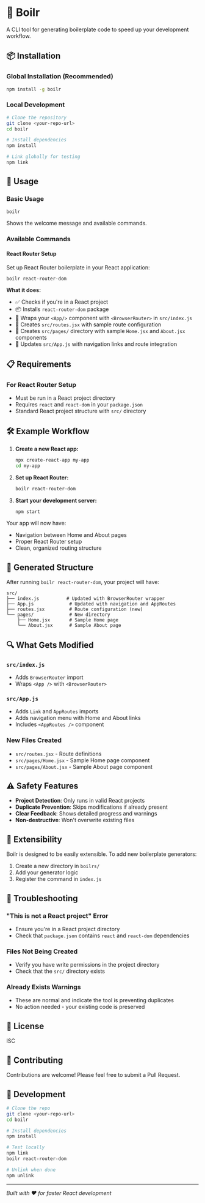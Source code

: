 # 🚀 Boilr

A CLI tool for generating boilerplate code to speed up your development workflow.

## 📦 Installation

### Global Installation (Recommended)
```bash
npm install -g boilr
```

### Local Development
```bash
# Clone the repository
git clone <your-repo-url>
cd boilr

# Install dependencies
npm install

# Link globally for testing
npm link
```

## 🚀 Usage

### Basic Usage
```bash
boilr
```
Shows the welcome message and available commands.

### Available Commands

#### React Router Setup
Set up React Router boilerplate in your React application:

```bash
boilr react-router-dom
```

**What it does:**
- ✅ Checks if you're in a React project
- 📦 Installs `react-router-dom` package
- 🔧 Wraps your `<App/>` component with `<BrowserRouter>` in `src/index.js`
- 📄 Creates `src/routes.jsx` with sample route configuration
- 📁 Creates `src/pages/` directory with sample `Home.jsx` and `About.jsx` components
- 🔗 Updates `src/App.js` with navigation links and route integration

## 📋 Requirements

### For React Router Setup
- Must be run in a React project directory
- Requires `react` and `react-dom` in your `package.json`
- Standard React project structure with `src/` directory

## 🛠️ Example Workflow

1. **Create a new React app:**
   ```bash
   npx create-react-app my-app
   cd my-app
   ```

2. **Set up React Router:**
   ```bash
   boilr react-router-dom
   ```

3. **Start your development server:**
   ```bash
   npm start
   ```

Your app will now have:
- Navigation between Home and About pages
- Proper React Router setup
- Clean, organized routing structure

## 📁 Generated Structure

After running `boilr react-router-dom`, your project will have:

```
src/
├── index.js          # Updated with BrowserRouter wrapper
├── App.js             # Updated with navigation and AppRoutes
├── routes.jsx         # Route configuration (new)
└── pages/             # New directory
    ├── Home.jsx       # Sample Home page
    └── About.jsx      # Sample About page
```

## 🔍 What Gets Modified

### `src/index.js`
- Adds `BrowserRouter` import
- Wraps `<App />` with `<BrowserRouter>`

### `src/App.js`
- Adds `Link` and `AppRoutes` imports
- Adds navigation menu with Home and About links
- Includes `<AppRoutes />` component

### New Files Created
- `src/routes.jsx` - Route definitions
- `src/pages/Home.jsx` - Sample Home page component
- `src/pages/About.jsx` - Sample About page component

## ⚠️ Safety Features

- **Project Detection**: Only runs in valid React projects
- **Duplicate Prevention**: Skips modifications if already present
- **Clear Feedback**: Shows detailed progress and warnings
- **Non-destructive**: Won't overwrite existing files

## 🧩 Extensibility

Boilr is designed to be easily extensible. To add new boilerplate generators:

1. Create a new directory in `boilrs/`
2. Add your generator logic
3. Register the command in `index.js`

## 🐛 Troubleshooting

### "This is not a React project" Error
- Ensure you're in a React project directory
- Check that `package.json` contains `react` and `react-dom` dependencies

### Files Not Being Created
- Verify you have write permissions in the project directory
- Check that the `src/` directory exists

### Already Exists Warnings
- These are normal and indicate the tool is preventing duplicates
- No action needed - your existing code is preserved

## 📄 License

ISC

## 🤝 Contributing

Contributions are welcome! Please feel free to submit a Pull Request.

## 🔧 Development

```bash
# Clone the repo
git clone <your-repo-url>
cd boilr

# Install dependencies
npm install

# Test locally
npm link
boilr react-router-dom

# Unlink when done
npm unlink
```

---

*Built with ❤️ for faster React development*
